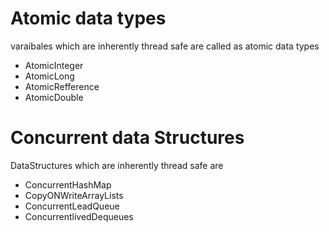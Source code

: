 # Atomic data  types

varaibales which are inherently thread safe are called as atomic data types
 - AtomicInteger
 - AtomicLong
 - AtomicRefference
 - AtomicDouble

# Concurrent data Structures
 DataStructures which are inherently thread safe are
 - ConcurrentHashMap
 - CopyONWriteArrayLists
 - ConcurrentLeadQueue
 - ConcurrentlivedDequeues

